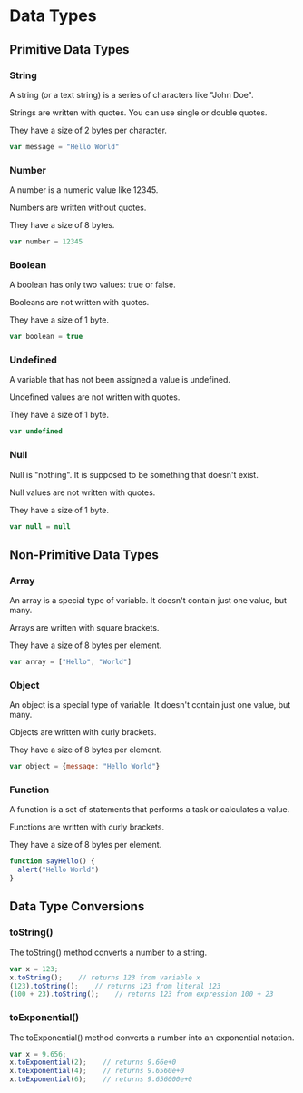 # Data Types

## Primitive Data Types

### String

A string (or a text string) is a series of characters like "John Doe".

Strings are written with quotes. You can use single or double quotes.

They have a size of 2 bytes per character.

```javascript
var message = "Hello World"
```

### Number

A number is a numeric value like 12345.

Numbers are written without quotes.

They have a size of 8 bytes.

```javascript
var number = 12345
```

### Boolean

A boolean has only two values: true or false.

Booleans are not written with quotes.

They have a size of 1 byte.

```javascript
var boolean = true
```

### Undefined

A variable that has not been assigned a value is undefined.

Undefined values are not written with quotes.

They have a size of 1 byte.

```javascript
var undefined
```

### Null

Null is "nothing". It is supposed to be something that doesn't exist.

Null values are not written with quotes.

They have a size of 1 byte.

```javascript
var null = null
```

## Non-Primitive Data Types

### Array

An array is a special type of variable. It doesn't contain just one value, but many.

Arrays are written with square brackets.

They have a size of 8 bytes per element.

```javascript
var array = ["Hello", "World"]
```

### Object

An object is a special type of variable. It doesn't contain just one value, but many.

Objects are written with curly brackets.

They have a size of 8 bytes per element.

```javascript
var object = {message: "Hello World"}
```

### Function

A function is a set of statements that performs a task or calculates a value.

Functions are written with curly brackets.

They have a size of 8 bytes per element.

```javascript
function sayHello() {
  alert("Hello World")
}
```

## Data Type Conversions

### toString()

The toString() method converts a number to a string.

```javascript
var x = 123;
x.toString();    // returns 123 from variable x
(123).toString();    // returns 123 from literal 123
(100 + 23).toString();    // returns 123 from expression 100 + 23
```

### toExponential()

The toExponential() method converts a number into an exponential notation.

```javascript
var x = 9.656;
x.toExponential(2);    // returns 9.66e+0
x.toExponential(4);    // returns 9.6560e+0
x.toExponential(6);    // returns 9.656000e+0
```
